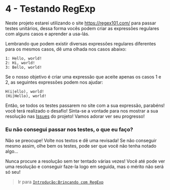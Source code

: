 # 4 - Testando RegExp
Neste projeto estarei utilizando o site https://regex101.com/ para passar testes unitários, dessa forma vocês podem criar as expressões regulares com alguns casos e aprender a usa-lás.

Lembrando que podem existir diversas expressões regulares diferentes para os mesmos casos, dê uma olhada nos casos abaixo:

```
1: Hello, world!
2: Hi, world!
3: Bello, world!
```

Se o nosso objetivo é criar uma expressão que aceite apenas os casos 1 e 2, as seguintes expressões podem nos ajudar:

```
H(i|ello), world!
(Hi|Hello), world!
```

Então, se todos os testes passarem no site com a sua expressão, parabéns! você terá realizado o desafio!
Sinta-se a vontade para nos mostrar a sua resolução nas [Issues](https://github.com/NiumXp/regex4noobs/issues) do projeto! Vamos adorar ver seu progresso!

### Eu não consegui passar nos testes, o que eu faço?
Não se preocupe! Volte nos textos e dê uma revisada! Se não conseguir mesmo assim, olhe bem os testes, pode ser que você não tenha notado algo...

Nunca procure a resolução sem ter tentado várias vezes! Você até pode ver uma resolução e conseguir faze-la logo em seguida, mas o mérito não será só seu!

> Ir para [`Introdução:Brincando com RegExp`](playing.md)
